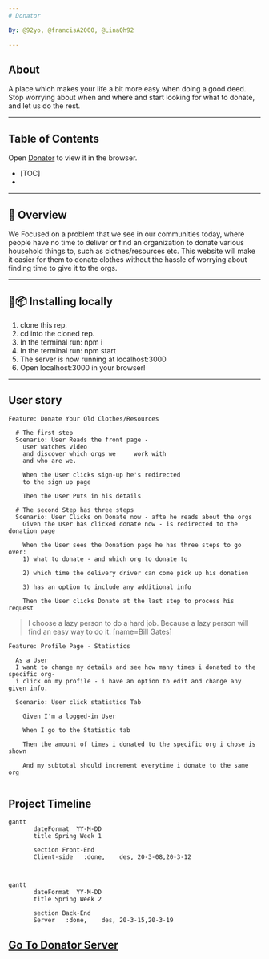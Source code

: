 ```yaml
---
# Donator

By: @92yo, @francisA2000, @LinaQh92

---
```


## About 

A place which makes your life a bit more easy when doing a good deed. Stop worrying about when and where and start looking for what to donate, and let us do the rest.

---

## Table of Contents

Open [Donator](https://donator.netlify.com) to view it in the browser.	

* [TOC]
* 
---

## :page_with_curl: Overview


We Focused on a problem that we see in our communities today, where people have no time to deliver or find an organization to donate various household things to, such as clothes/resources etc.
This website will make it easier for them to donate clothes without the hassle of worrying about finding time to give it to the orgs.

---

## :floppy_disk::package: Installing locally 

1. clone this rep.
2. cd into the cloned rep.
3. In the terminal run: npm i
4. In the terminal run: npm start
5. The server is now running at localhost:3000
6. Open localhost:3000 in your browser!

---

User story
---

```gherkin=
Feature: Donate Your Old Clothes/Resources

  # The first step 
  Scenario: User Reads the front page - 
    user watches video 
    and discover which orgs we     work with 
    and who are we.
    
    When the User clicks sign-up he's redirected 
    to the sign up page
    
    Then the User Puts in his details

  # The second Step has three steps
  Scenario: User Clicks on Donate now - afte he reads about the orgs
    Given the User has clicked donate now - is redirected to the donation page
    
    When the User sees the Donation page he has three steps to go over: 
    1) what to donate - and which org to donate to
    
    2) which time the delivery driver can come pick up his donation
    
    3) has an option to include any additional info
    
    Then the User clicks Donate at the last step to process his request
```

> I choose a lazy person to do a hard job. Because a lazy person will find an easy way to do it. [name=Bill Gates]


```gherkin=
Feature: Profile Page - Statistics

  As a User 
  I want to change my details and see how many times i donated to the specific org- 
  i click on my profile - i have an option to edit and change any given info.

  Scenario: User click statistics Tab
  
    Given I'm a logged-in User
    
    When I go to the Statistic tab
    
    Then the amount of times i donated to the specific org i chose is shown
    
    And my subtotal should increment everytime i donate to the same org
    
```


Project Timeline
---
```mermaid
gantt
       dateFormat  YY-M-DD
       title Spring Week 1 

       section Front-End
       Client-side   :done,    des, 20-3-08,20-3-12



```

```mermaid
gantt
       dateFormat  YY-M-DD
       title Spring Week 2 

       section Back-End
       Server   :done,    des, 20-3-15,20-3-19

```

## [Go To Donator Server](https://github.com/FACN8/Donator-server)



